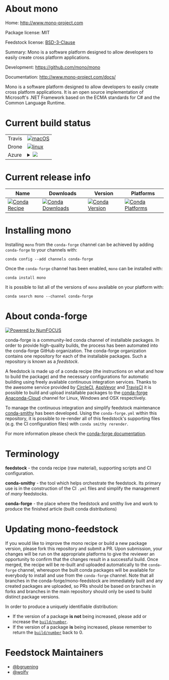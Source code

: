 About mono
==========

Home: http://www.mono-project.com

Package license: MIT

Feedstock license: [BSD-3-Clause](https://github.com/conda-forge/mono-feedstock/blob/master/LICENSE.txt)

Summary: Mono is a software platform designed to allow developers to easily create cross platform applications.


Development: https://github.com/mono/mono

Documentation: http://www.mono-project.com/docs/

Mono is a software platform designed to allow developers to easily create cross platform applications.
It is an open source implementation of Microsoft's .NET Framework based on the ECMA standards for C# and the Common Language Runtime.


Current build status
====================


<table><tr>
    <td>Travis</td>
    <td>
      <a href="https://travis-ci.com/conda-forge/mono-feedstock">
        <img alt="macOS" src="https://img.shields.io/travis/com/conda-forge/mono-feedstock/master.svg?label=macOS">
      </a>
    </td>
  </tr><tr>
    <td>Drone</td>
    <td>
      <a href="https://cloud.drone.io/conda-forge/mono-feedstock">
        <img alt="linux" src="https://img.shields.io/drone/build/conda-forge/mono-feedstock/master.svg?label=Linux">
      </a>
    </td>
  </tr>
    
  <tr>
    <td>Azure</td>
    <td>
      <details>
        <summary>
          <a href="https://dev.azure.com/conda-forge/feedstock-builds/_build/latest?definitionId=637&branchName=master">
            <img src="https://dev.azure.com/conda-forge/feedstock-builds/_apis/build/status/mono-feedstock?branchName=master">
          </a>
        </summary>
        <table>
          <thead><tr><th>Variant</th><th>Status</th></tr></thead>
          <tbody><tr>
              <td>linux_64</td>
              <td>
                <a href="https://dev.azure.com/conda-forge/feedstock-builds/_build/latest?definitionId=637&branchName=master">
                  <img src="https://dev.azure.com/conda-forge/feedstock-builds/_apis/build/status/mono-feedstock?branchName=master&jobName=linux&configuration=linux_64_" alt="variant">
                </a>
              </td>
            </tr><tr>
              <td>linux_aarch64</td>
              <td>
                <a href="https://dev.azure.com/conda-forge/feedstock-builds/_build/latest?definitionId=637&branchName=master">
                  <img src="https://dev.azure.com/conda-forge/feedstock-builds/_apis/build/status/mono-feedstock?branchName=master&jobName=linux&configuration=linux_aarch64_" alt="variant">
                </a>
              </td>
            </tr><tr>
              <td>linux_ppc64le</td>
              <td>
                <a href="https://dev.azure.com/conda-forge/feedstock-builds/_build/latest?definitionId=637&branchName=master">
                  <img src="https://dev.azure.com/conda-forge/feedstock-builds/_apis/build/status/mono-feedstock?branchName=master&jobName=linux&configuration=linux_ppc64le_" alt="variant">
                </a>
              </td>
            </tr><tr>
              <td>osx_64</td>
              <td>
                <a href="https://dev.azure.com/conda-forge/feedstock-builds/_build/latest?definitionId=637&branchName=master">
                  <img src="https://dev.azure.com/conda-forge/feedstock-builds/_apis/build/status/mono-feedstock?branchName=master&jobName=osx&configuration=osx_64_" alt="variant">
                </a>
              </td>
            </tr>
          </tbody>
        </table>
      </details>
    </td>
  </tr>
</table>

Current release info
====================

| Name | Downloads | Version | Platforms |
| --- | --- | --- | --- |
| [![Conda Recipe](https://img.shields.io/badge/recipe-mono-green.svg)](https://anaconda.org/conda-forge/mono) | [![Conda Downloads](https://img.shields.io/conda/dn/conda-forge/mono.svg)](https://anaconda.org/conda-forge/mono) | [![Conda Version](https://img.shields.io/conda/vn/conda-forge/mono.svg)](https://anaconda.org/conda-forge/mono) | [![Conda Platforms](https://img.shields.io/conda/pn/conda-forge/mono.svg)](https://anaconda.org/conda-forge/mono) |

Installing mono
===============

Installing `mono` from the `conda-forge` channel can be achieved by adding `conda-forge` to your channels with:

```
conda config --add channels conda-forge
```

Once the `conda-forge` channel has been enabled, `mono` can be installed with:

```
conda install mono
```

It is possible to list all of the versions of `mono` available on your platform with:

```
conda search mono --channel conda-forge
```


About conda-forge
=================

[![Powered by NumFOCUS](https://img.shields.io/badge/powered%20by-NumFOCUS-orange.svg?style=flat&colorA=E1523D&colorB=007D8A)](http://numfocus.org)

conda-forge is a community-led conda channel of installable packages.
In order to provide high-quality builds, the process has been automated into the
conda-forge GitHub organization. The conda-forge organization contains one repository
for each of the installable packages. Such a repository is known as a *feedstock*.

A feedstock is made up of a conda recipe (the instructions on what and how to build
the package) and the necessary configurations for automatic building using freely
available continuous integration services. Thanks to the awesome service provided by
[CircleCI](https://circleci.com/), [AppVeyor](https://www.appveyor.com/)
and [TravisCI](https://travis-ci.com/) it is possible to build and upload installable
packages to the [conda-forge](https://anaconda.org/conda-forge)
[Anaconda-Cloud](https://anaconda.org/) channel for Linux, Windows and OSX respectively.

To manage the continuous integration and simplify feedstock maintenance
[conda-smithy](https://github.com/conda-forge/conda-smithy) has been developed.
Using the ``conda-forge.yml`` within this repository, it is possible to re-render all of
this feedstock's supporting files (e.g. the CI configuration files) with ``conda smithy rerender``.

For more information please check the [conda-forge documentation](https://conda-forge.org/docs/).

Terminology
===========

**feedstock** - the conda recipe (raw material), supporting scripts and CI configuration.

**conda-smithy** - the tool which helps orchestrate the feedstock.
                   Its primary use is in the construction of the CI ``.yml`` files
                   and simplify the management of *many* feedstocks.

**conda-forge** - the place where the feedstock and smithy live and work to
                  produce the finished article (built conda distributions)


Updating mono-feedstock
=======================

If you would like to improve the mono recipe or build a new
package version, please fork this repository and submit a PR. Upon submission,
your changes will be run on the appropriate platforms to give the reviewer an
opportunity to confirm that the changes result in a successful build. Once
merged, the recipe will be re-built and uploaded automatically to the
`conda-forge` channel, whereupon the built conda packages will be available for
everybody to install and use from the `conda-forge` channel.
Note that all branches in the conda-forge/mono-feedstock are
immediately built and any created packages are uploaded, so PRs should be based
on branches in forks and branches in the main repository should only be used to
build distinct package versions.

In order to produce a uniquely identifiable distribution:
 * If the version of a package **is not** being increased, please add or increase
   the [``build/number``](https://conda.io/docs/user-guide/tasks/build-packages/define-metadata.html#build-number-and-string).
 * If the version of a package **is** being increased, please remember to return
   the [``build/number``](https://conda.io/docs/user-guide/tasks/build-packages/define-metadata.html#build-number-and-string)
   back to 0.

Feedstock Maintainers
=====================

* [@bgruening](https://github.com/bgruening/)
* [@wolfv](https://github.com/wolfv/)

